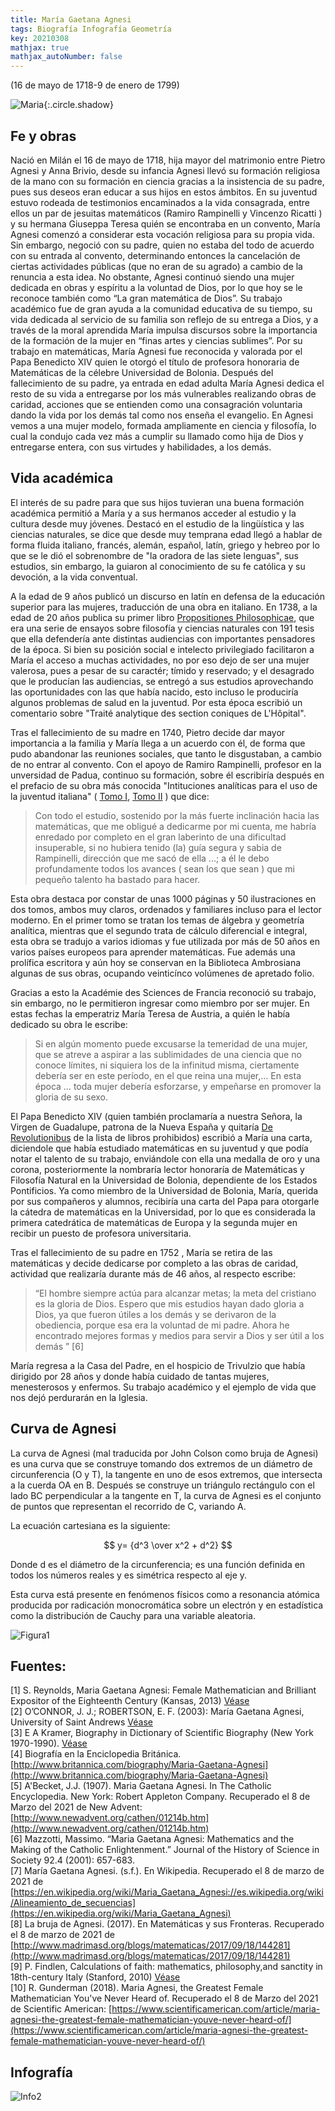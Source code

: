 ```yaml
---
title: María Gaetana Agnesi
tags: Biografía Infografía Geometría
key: 20210308
mathjax: true
mathjax_autoNumber: false
---
```


(16 de mayo de 1718-9 de enero de 1799)

![Maria](https://raw.githubusercontent.com/A-C-C-Guadalupe-Ortiz-De-Landazuri/A-C-C-Guadalupe-Ortiz-De-Landazuri.github.io/master/infografias/Agnesi/Retrato.png){:.circle.shadow}

## Fe y obras

Nació en Milán el 16 de mayo de 1718, hija mayor del matrimonio entre Pietro Agnesi y Anna Brivio, desde su infancia Agnesi llevó su formación religiosa de la mano con su formación en ciencia gracias a la insistencia de su padre, pues sus deseos eran educar a sus hijos en estos ámbitos. En su juventud estuvo rodeada de testimonios encaminados a la vida consagrada, entre ellos un par de jesuitas matemáticos (Ramiro Rampinelli y Vincenzo Ricatti ) y su hermana Giuseppa Teresa quién se encontraba en un convento, María Agnesi comenzó a considerar esta vocación religiosa para su propia vida. Sin embargo, negoció con su padre, quien no estaba del todo de acuerdo con su entrada al convento, determinando entonces la cancelación de ciertas actividades públicas (que no eran de su agrado) a cambio de la renuncia a esta idea.
No obstante, Agnesi continuó siendo una mujer dedicada en obras y espíritu a la voluntad de Dios, por lo que hoy se le reconoce también como “La gran matemática de Dios”. Su trabajo académico fue de gran ayuda a la comunidad educativa de su tiempo,  su vida dedicada al servicio de su familia son reflejo de su entrega a Dios, y a través de la moral aprendida María impulsa discursos sobre la importancia de la formación de la mujer en “finas artes y ciencias sublimes”.
Por su trabajo en matemáticas, María Agnesi fue reconocida y valorada por el Papa Benedicto XIV quien le otorgó el título de profesora honoraria de Matemáticas de la célebre Universidad de Bolonia.
Después del fallecimiento de su padre, ya entrada en edad adulta María Agnesi dedica el resto de su vida a entregarse por los más vulnerables realizando obras de caridad, acciones que se entienden como una consagración voluntaria dando la vida por los demás tal como nos enseña el evangelio.
En Agnesi vemos a una mujer modelo, formada ampliamente en ciencia y filosofía, lo cual la condujo cada vez más a cumplir su llamado como hija de Dios y entregarse entera, con sus virtudes y habilidades, a los demás.

## Vida académica

El interés de su padre para que sus hijos tuvieran una buena formación académica permitió a María y a sus hermanos acceder al estudio y la cultura desde muy jóvenes. Destacó en el estudio de la lingüística y las ciencias naturales, se dice que desde muy temprana edad llegó a hablar de forma fluida italiano, francés, alemán, español, latín, griego y hebreo por lo que se le dió el sobrenombre de "la oradora de las siete lenguas", sus estudios, sin embargo, la guiaron al conocimiento de su fe católica y su devoción, a la vida conventual. 

A la edad de 9 años publicó un discurso en latín en defensa de la educación superior para las mujeres, traducción de una obra en italiano. En 1738, a la edad de 20 años publica su primer libro [Propositiones Philosophicae](https://books.google.com.mx/books?id=JGnBZg_z890C&pg=PP5&lpg=PP5&dq=Propositiones+philosophicae+/+quas+crebris+disputationibus+domi+habitis+coram+clarissimis+viris+explicabat&source=bl&ots=su1pi1MY7u&sig=ACfU3U3dhmc7sKgj6gJxafBj-aQLpxssDA&hl=en&sa=X&ved=2ahUKEwi3vb7PgKLvAhUJQK0KHd-jC80Q6AEwBXoECAcQAw#v=onepage&q&f=false), que era una serie de ensayos sobre filosofía y ciencias naturales con 191 tesis que ella defendería ante distintas audiencias con importantes pensadores de la época. Si bien su posición social e intelecto privilegiado facilitaron a María el acceso a muchas actividades, no por eso dejo de ser una mujer valerosa, pues a pesar de su caractér; tímido y reservado; y el desagrado que le producían las audiencias, se entregó a sus estudios aprovechando las oportunidades con las que había nacido, esto incluso le produciría algunos problemas de salud en la juventud. Por esta época escribió un comentario sobre "Traité analytique des section coniques de L'Hôpital". 

Tras el fallecimiento de su madre en 1740, Pietro decide dar mayor importancia a la familia y María llega a un acuerdo con él, de forma que pudo abandonar las reuniones sociales, que tanto le disgustaban, a cambio de no entrar al convento. Con el apoyo de Ramiro Rampinelli, profesor en la unversidad de Padua, continuo su formación, sobre él escribiría después en el prefacio de su obra más conocida "Intituciones analíticas para el uso de la juventud italiana" ( [Tomo I](https://archive.org/details/BUSA298_183), [Tomo II](https://archive.org/details/A298184) ) que dice:

>Con todo el estudio, sostenido por la más fuerte inclinación hacia las matemáticas, que me obligué a dedicarme por mi cuenta, me habría enredado por completo en el gran laberinto de una dificultad insuperable, si no hubiera tenido (la) guía segura y sabia de Rampinelli, dirección que me sacó de ella ...; a él le debo profundamente todos los avances ( sean los que sean ) que mi pequeño talento ha bastado para hacer.

Esta obra destaca por constar de unas 1000 páginas y 50 ilustraciones en dos tomos, ambos muy claros, ordenados y familiares incluso para el lector moderno. En el primer tomo se tratan los temas de álgebra y geometría analítica, mientras que el segundo trata de cálculo diferencial e integral, esta obra se tradujo a varios idiomas y fue utilizada por más de 50 años en varios países europeos para aprender matemáticas. Fue además una prolífica escritora y aún hoy se conservan en la Biblioteca Ambrosiana algunas de sus obras, ocupando veinticínco volúmenes de apretado folio.

Gracias a esto la Académie des Sciences de Francia reconoció su trabajo, sin embargo, no le permitieron ingresar como miembro por ser mujer. En estas fechas la emperatriz María Teresa de Austria, a quién le había dedicado su obra le escribe:

>Si en algún momento puede excusarse la temeridad de una mujer, que se atreve a aspirar a las sublimidades de una ciencia que no conoce límites, ni siquiera los de la infinitud misma, ciertamente debería ser en este período, en el que reina una mujer,… En esta época … toda mujer debería esforzarse, y empeñarse en promover la gloria de su sexo.

El Papa Benedicto XIV (quien también proclamaría a nuestra Señora, la Virgen de Guadalupe, patrona de la Nueva España y quitaría [De Revolutionibus](https://archive.org/details/nicolaicopernici00cope_0) de la lista de libros prohibidos) escribió a María una carta, diciendole que había estudiado matemáticas en su juventud y que podía notar el talento de su trabajo, enviándole con ella una medalla de oro y una corona, posteriormente la nombraría lector honoraría de Matemáticas y Filosofía Natural en la Universidad de Bolonia, dependiente de los Estados Pontificios. Ya como miembro de la Universidad de Bolonia, María, querida por sus compañeros y alumnos, recibiría una carta del Papa para otorgarle la cátedra de matemáticas en la Universidad, por lo que es considerada la primera catedrática de matemáticas de Europa y la segunda mujer en recibir un puesto de profesora universitaria.

Tras el fallecimiento de su padre en 1752 , María se retira de las matemáticas y decide dedicarse por completo a las obras de caridad, actividad que realizaría durante más de 46 años, al respecto escribe:
>“El hombre siempre actúa para alcanzar metas; la meta del cristiano es la gloria de Dios. Espero que mis estudios hayan dado gloria a Dios, ya que fueron útiles a los demás y se derivaron de la obediencia, porque esa era la voluntad de mi padre. Ahora he encontrado mejores formas y medios para servir a Dios y ser útil a los demás ” [6]

María regresa a la Casa del Padre, en el hospicio de Trivulzio que había dirigido por 28 años y donde había cuidado de tantas mujeres, menesterosos y enfermos. Su trabajo académico y el ejemplo de vida que nos dejó perdurarán en la Iglesia.


## Curva de Agnesi

La curva de Agnesi (mal traducida por John Colson como bruja de Agnesi) es una curva que se construye tomando dos extremos de un diámetro de circunferencia (O y T), la tangente en uno de esos extremos, que intersecta a la cuerda OA en B. Después se construye un triángulo rectángulo  con el lado BC perpendicular a la tangente en T, la curva de Agnesi es el conjunto de puntos que representan el recorrido de C, variando A.

La ecuación cartesiana es la siguiente: 

$$ y= {d^3 \over x^2 + d^2} $$

Donde d es el diámetro de la circunferencia; es una función definida en todos los números reales y es simétrica respecto al eje y.

Esta curva está presente en fenómenos físicos como a resonancia atómica producida por radicación monocromática sobre un electrón y en estadística como la distribución de Cauchy para una variable aleatoria.

![Figura1](https://raw.githubusercontent.com/A-C-C-Guadalupe-Ortiz-De-Landazuri/A-C-C-Guadalupe-Ortiz-De-Landazuri.github.io/master/infografias/Agnesi/CurvadeAgnesi.jpeg)

## Fuentes:
[1] S. Reynolds, Maria Gaetana Agnesi: Female Mathematician and Brilliant Expositor of the Eighteenth Century (Kansas, 2013) [Véase](https://home.adelphi.edu/~bradley/HOMSIGMAA/agnesi.pdf)   
[2] O’CONNOR, J. J.; ROBERTSON, E. F. (2003): María Gaetana Agnesi, University of Saint Andrews [Véase](https://home.adelphi.edu/~bradley/HOMSIGMAA/agnesi.pdf)  
[3] E A Kramer, Biography in Dictionary of Scientific Biography (New York 1970-1990).  [Véase](https://mathshistory.st-andrews.ac.uk/DSB/Agnesi.pdf )  
[4] Biografía en la Enciclopedia Británica. [http://www.britannica.com/biography/Maria-Gaetana-Agnesi](http://www.britannica.com/biography/Maria-Gaetana-Agnesi)  
[5] A'Becket, J.J. (1907). Maria Gaetana Agnesi. In The Catholic Encyclopedia. New York: Robert Appleton Company. Recuperado el 8 de Marzo del 2021 de New Advent: [http://www.newadvent.org/cathen/01214b.htm](http://www.newadvent.org/cathen/01214b.htm)  
[6] Mazzotti, Massimo. “Maria Gaetana Agnesi: Mathematics and the Making of the Catholic Enlightenment.” Journal of the History of Science in Society 92.4 (2001): 657-683.  
[7] María Gaetana Agnesi. (s.f.). En Wikipedia. Recuperado el 8 de marzo de 2021 de [https://en.wikipedia.org/wiki/Maria_Gaetana_Agnesi://es.wikipedia.org/wiki/Alineamiento_de_secuencias](https://en.wikipedia.org/wiki/Maria_Gaetana_Agnesi)  
[8] La bruja de Agnesi. (2017). En Matemáticas y sus Fronteras. Recuperado el 8 de marzo de 2021 de [http://www.madrimasd.org/blogs/matematicas/2017/09/18/144281](http://www.madrimasd.org/blogs/matematicas/2017/09/18/144281)  
[9] P. Findlen, Calculations of faith: mathematics, philosophy,and sanctity in 18th-century Italy (Stanford, 2010) [Véase](https://reader.elsevier.com/reader/sd/pii/S0315086010000315?token=C01F376DB2CA06E6AF10875392585C0E4DB6AD488D21B865543C99EEB24974025C99CEC346B47ADF12C78D0E94B88949)     
[10] R. Gunderman (2018). Maria Agnesi, the Greatest Female Mathematician You've Never Heard of. Recuperado el 8 de Marzo del 2021 de Scientific American: [https://www.scientificamerican.com/article/maria-agnesi-the-greatest-female-mathematician-youve-never-heard-of/](https://www.scientificamerican.com/article/maria-agnesi-the-greatest-female-mathematician-youve-never-heard-of/)

## Infografía

![Info2](https://raw.githubusercontent.com/A-C-C-Guadalupe-Ortiz-De-Landazuri/A-C-C-Guadalupe-Ortiz-De-Landazuri.github.io/master/infografias/poster2.png)
